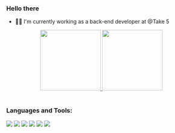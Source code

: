 ### Hello there 

- 👨‍💻 I'm currently working as a back-end developer at @Take 5


<div align="center">
    <a href="https://github.com/gustavo-dm">
        <img height="160em"
            src="https://github-readme-stats-beryl.vercel.app/api?username=gustavo-dm&show_icons=true&theme=gotham&include_all_commits=true&count_private=true" />
        <img height="160em"
            src="https://github-readme-stats-beryl.vercel.app/api/top-langs/?username=gustavo-dm&layout=compact&langs_count=7&theme=monokai" />
    </a>
</div>

<br />

### Languages and Tools:
![](https://img.shields.io/badge/CODE-Python-brightgreen)
![](https://img.shields.io/badge/Tools-VSCode-informational?style=flat&logo=visual-studio-code&logoColor=white&color=007ACC)
![](https://img.shields.io/badge/Tools-Git-informational?style=flat&logo=git&logoColor=white&color=F05032)
![](https://img.shields.io/badge/Tools-Github-informational?style=flat&logo=github&logoColor=white&color=181717)
![](https://img.shields.io/badge/CODE-PL--SQL-blue)
![](https://img.shields.io/badge/CODE-Javascript-lightgrey)
